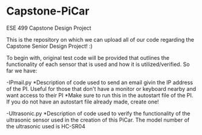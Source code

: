 # Capstone-PiCar
ESE 499 Capstone Design Project

This is the repository on which we can upload all of our code regarding the Capstone Senior Design Project! :)


To begin with, original test code will be provided that outlines the functionality of each sensor that is used and how it is utilized/verified. So far we have:

 -IPmail.py
      *Description of code used to send an email givin the IP address of the PI. Useful for those that don't have a monitor or keyboard nearby and want access to their PI
      *Make sure to run this in the autostart file of the PI. If you do not have an autostart file already made, create one!
      
      
 -Ultrasonic.py
      *Description of code used to verify the functionality of the ultrasonic sensor used in the creation of this PiCar. The model number of the ultrasonic used is HC-SR04
